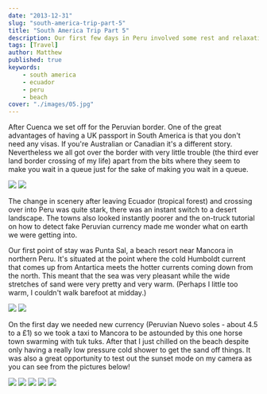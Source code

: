 ```yaml
---
date: "2013-12-31"
slug: "south-america-trip-part-5" 
title: "South America Trip Part 5"
description: Our first few days in Peru involved some rest and relaxation at a beach resort in Punta Sal.
tags: [Travel]
author: Matthew
published: true
keywords:
    - south america
    - ecuador
    - peru
    - beach
cover: "./images/05.jpg"
---
```


After Cuenca we set off for the Peruvian border. One of the great advantages of having a UK passport in South America is that you don't need any visas. If you're Australian or Canadian it's a different story. Nevertheless we all got over the border with very little trouble (the third ever land border crossing of my life) apart from the bits where they seem to make you wait in a queue just for the sake of making you wait in a queue.

![](./images/01.jpg)
![](./images/02.jpg)

The change in scenery after leaving Ecuador (tropical forest) and crossing over into Peru was quite stark, there was an instant switch to a desert landscape. The towns also looked instantly poorer and the on-truck tutorial on how to detect fake Peruvian currency made me wonder what on earth we were getting into.

Our first point of stay was Punta Sal, a beach resort near Mancora in northern Peru. It's situated at the point where the cold Humboldt current that comes up from Antartica meets the hotter currents coming down from the north. This meant that the sea was very pleasant while the wide stretches of sand were very pretty and very warm. (Perhaps I little too warm, I couldn't walk barefoot at midday.)

![](./images/03.jpg)
![](./images/04.jpg)

On the first day we needed new currency (Peruvian Nuevo soles - about 4.5 to a £1) so we took a taxi to Mancora to be astounded by this one horse town swarming with tuk tuks. After that I just chilled on the beach despite only having a really low pressure cold shower to get the sand off things. It was also a great opportunity to test out the sunset mode on my camera as you can see from the pictures below!

![](./images/05.jpg)
![](./images/06.jpg)
![](./images/07.jpg)
![](./images/08.jpg)
![](./images/09.jpg)